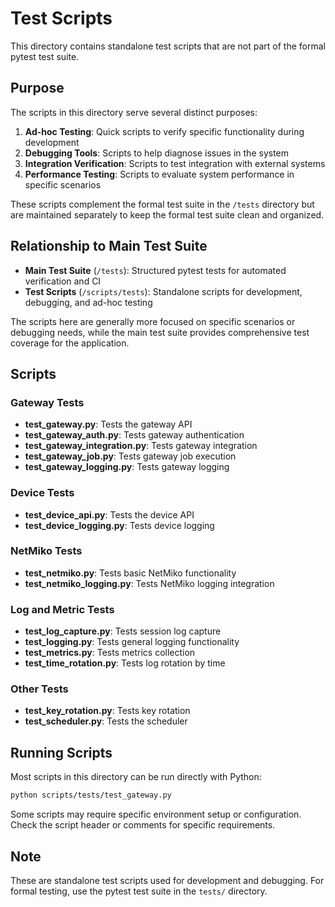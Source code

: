 # Test Scripts

This directory contains standalone test scripts that are not part of the formal pytest test suite.

## Purpose

The scripts in this directory serve several distinct purposes:

1. **Ad-hoc Testing**: Quick scripts to verify specific functionality during development
2. **Debugging Tools**: Scripts to help diagnose issues in the system
3. **Integration Verification**: Scripts to test integration with external systems
4. **Performance Testing**: Scripts to evaluate system performance in specific scenarios

These scripts complement the formal test suite in the `/tests` directory but are maintained separately to keep the formal test suite clean and organized.

## Relationship to Main Test Suite

- **Main Test Suite** (`/tests`): Structured pytest tests for automated verification and CI
- **Test Scripts** (`/scripts/tests`): Standalone scripts for development, debugging, and ad-hoc testing

The scripts here are generally more focused on specific scenarios or debugging needs, while the main test suite provides comprehensive test coverage for the application.

## Scripts

### Gateway Tests
- **test_gateway.py**: Tests the gateway API
- **test_gateway_auth.py**: Tests gateway authentication
- **test_gateway_integration.py**: Tests gateway integration
- **test_gateway_job.py**: Tests gateway job execution
- **test_gateway_logging.py**: Tests gateway logging

### Device Tests
- **test_device_api.py**: Tests the device API
- **test_device_logging.py**: Tests device logging

### NetMiko Tests
- **test_netmiko.py**: Tests basic NetMiko functionality
- **test_netmiko_logging.py**: Tests NetMiko logging integration

### Log and Metric Tests
- **test_log_capture.py**: Tests session log capture
- **test_logging.py**: Tests general logging functionality
- **test_metrics.py**: Tests metrics collection
- **test_time_rotation.py**: Tests log rotation by time

### Other Tests
- **test_key_rotation.py**: Tests key rotation
- **test_scheduler.py**: Tests the scheduler

## Running Scripts

Most scripts in this directory can be run directly with Python:

```bash
python scripts/tests/test_gateway.py
```

Some scripts may require specific environment setup or configuration. Check the script header or comments for specific requirements.

## Note

These are standalone test scripts used for development and debugging. For formal testing, use the pytest test suite in the `tests/` directory. 